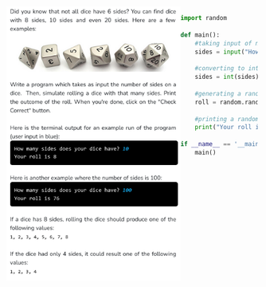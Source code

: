 <img align="left" src="Images/N-Sided_Dice.png" height="550">

```python
import random

def main():
    #taking input of no. of sides
    sides = input("How many sides does your dice have? ")

    #converting to integer
    sides = int(sides)

    #generating a random number based on no. of sides
    roll = random.randint(1, sides)

    #printing a random number based on no. of sides
    print("Your roll is " + str(roll))

if __name__ == '__main__':
    main()
```
